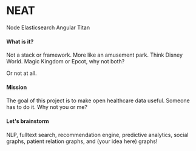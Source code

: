 NEAT
====
Node Elasticsearch Angular Titan

#### What is it?
Not a stack or framework.  More like an amusement park.
Think Disney World.  Magic Kingdom or Epcot, why not both?

Or not at all.

#### Mission
The goal of this project is to make open healthcare data useful.
Someone has to do it.  Why not you or me?

#### Let's brainstorm
NLP, fulltext search, recommendation engine, predictive analytics,
social graphs, patient relation graphs, and (your idea here) graphs! 